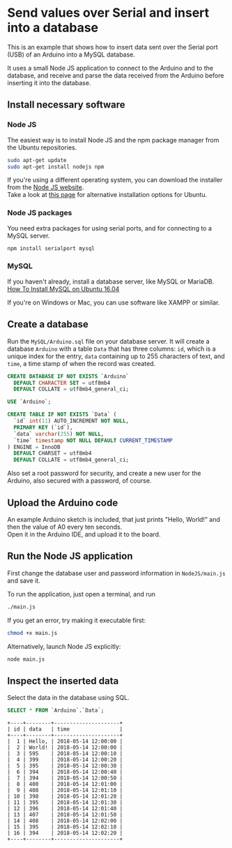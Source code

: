 # Send values over Serial and insert into a database

This is an example that shows how to insert data sent over the Serial port (USB) of an Arduino into a MySQL database.

It uses a small Node JS application to connect to the Arduino and to the database, and receive and parse the data received from the Arduino before inserting it into the database.

## Install necessary software

### Node JS

The easiest way is to install Node JS and the npm package manager from the Ubuntu repositories.
```sh
sudo apt-get update
sudo apt-get install nodejs npm
```
If you're using a different operating system, you can download the installer from the [Node JS website](https://nodejs.org/en/).  
Take a look at [this page](https://www.digitalocean.com/community/tutorials/how-to-install-node-js-on-ubuntu-16-04) for alternative installation options for Ubuntu.

### Node JS packages

You need extra packages for using serial ports, and for connecting to a MySQL server.
```sh
npm install serialport mysql
```

### MySQL

If you haven't already, install a database server, like MySQL or MariaDB.  
[How To Install MySQL on Ubuntu 16.04](https://www.digitalocean.com/community/tutorials/how-to-install-mysql-on-ubuntu-16-04)

If you're on Windows or Mac, you can use software like XAMPP or similar.

## Create a database

Run the `MySQL/Arduino.sql` file on your database server. It will create a database `Arduino` with a table `Data` that has three columns: `id`, which is a unique index for the entry, `data` containing up to 255 characters of text, and `time`, a time stamp of when the record was created.

```sql
CREATE DATABASE IF NOT EXISTS `Arduino`
  DEFAULT CHARACTER SET = utf8mb4
  DEFAULT COLLATE = utf8mb4_general_ci;

USE `Arduino`;

CREATE TABLE IF NOT EXISTS `Data` (
  `id` int(11) AUTO_INCREMENT NOT NULL,
  PRIMARY KEY (`id`),
  `data` varchar(255) NOT NULL,
  `time` timestamp NOT NULL DEFAULT CURRENT_TIMESTAMP
) ENGINE = InnoDB 
  DEFAULT CHARSET = utf8mb4
  DEFAULT COLLATE = utf8mb4_general_ci;
```
Also set a root password for security, and create a new user for the Arduino, also secured with a password, of course.

## Upload the Arduino code

An example Arduino sketch is included, that just prints "Hello, World!" and then the value of A0 every ten seconds.  
Open it in the Arduino IDE, and upload it to the board.

## Run the Node JS application

First change the database user and password information in `NodeJS/main.js` and save it.

To run the application, just open a terminal, and run
```sh
./main.js
```
If you get an error, try making it executable first:
```sh
chmod +x main.js
```
Alternatively, launch Node JS explicitly:
```sh
node main.js
```

## Inspect the inserted data

Select the data in the database using SQL.

```sql
SELECT * FROM `Arduino`.`Data`;
```
```
+----+--------+---------------------+
| id | data   | time                |
+----+--------+---------------------+
|  1 | Hello, | 2018-05-14 12:00:00 |
|  2 | World! | 2018-05-14 12:00:00 |
|  3 | 595    | 2018-05-14 12:00:10 |
|  4 | 399    | 2018-05-14 12:00:20 |
|  5 | 395    | 2018-05-14 12:00:30 |
|  6 | 394    | 2018-05-14 12:00:40 |
|  7 | 394    | 2018-05-14 12:00:50 |
|  8 | 400    | 2018-05-14 12:01:00 |
|  9 | 408    | 2018-05-14 12:01:10 |
| 10 | 398    | 2018-05-14 12:01:20 |
| 11 | 395    | 2018-05-14 12:01:30 |
| 12 | 396    | 2018-05-14 12:01:40 |
| 13 | 407    | 2018-05-14 12:01:50 |
| 14 | 408    | 2018-05-14 12:02:00 |
| 15 | 395    | 2018-05-14 12:02:10 |
| 16 | 394    | 2018-05-14 12:02:20 |
+----+--------+---------------------+
```